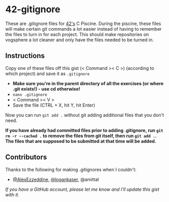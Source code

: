 # 42-gitignore

These are .gitignore files for [42's](https://42.us.org) C Piscine.  During the piscine, these files will make certain git commands a lot easier instead of 
having to remember the files to turn in for each project.  This should make repositories on vogsphere a lot
cleaner and only have the files needed to be turned in.

## Instructions

Copy one of these files off this gist (< Command >< C >) (according to which project) and save it as ```.gitignore```

- **Make sure you're in the parent directory of all the exercises (or where .git exists!) - use cd otherwise!**
- ```nano .gitignore```
- < Command >< V >
- Save the file (CTRL + X, hit Y, hit Enter)

Now you can run ```git add .``` without git adding additional files that you don't need.

**If you have already had committed files prior to adding .gitignore, run ```git rm -r --cached .``` to remove the files from git itself, then run ```git add .```.  The files that are supposed to be submitted at that time will be added.**

## Contributors

Thanks to the following for making .gitignores when I couldn't:
- [@AlexEzzeddine](https://github.com/AlexEzzeddine), [@logankaser](https://github.com/LoganKaser), @amittal

_If you have a GitHub account, please let me know and I'll update this gist with it._ 

